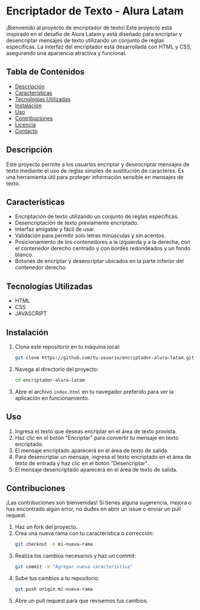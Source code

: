 # Encriptador de Texto - Alura Latam

¡Bienvenido al proyecto de encriptador de texto! Este proyecto está inspirado en el desafío de Alura Latam y está diseñado para encriptar y desencriptar mensajes de texto utilizando un conjunto de reglas específicas. La interfaz del encriptador está desarrollada con HTML y CSS, asegurando una apariencia atractiva y funcional.

## Tabla de Contenidos
- [Descripción](#descripción)
- [Características](#características)
- [Tecnologías Utilizadas](#tecnologías-utilizadas)
- [Instalación](#instalación)
- [Uso](#uso)
- [Contribuciones](#contribuciones)
- [Licencia](#licencia)
- [Contacto](#contacto)

## Descripción
Este proyecto permite a los usuarios encriptar y desencriptar mensajes de texto mediante el uso de reglas simples de sustitución de caracteres. Es una herramienta útil para proteger información sensible en mensajes de texto.

## Características
- Encriptación de texto utilizando un conjunto de reglas específicas.
- Desencriptación de texto previamente encriptado.
- Interfaz amigable y fácil de usar.
- Validación para permitir solo letras minúsculas y sin acentos.
- Posicionamiento de los contenedores a la izquierda y a la derecha, con el contenedor derecho centrado y con bordes redondeados y un fondo blanco.
- Botones de encriptar y desencriptar ubicados en la parte inferior del contenedor derecho.

## Tecnologías Utilizadas
- HTML
- CSS
- JAVASCRIPT

## Instalación
1. Clona este repositorio en tu máquina local:
    ```bash
    git clone https://github.com/tu-usuario/encriptador-alura-latam.git
    ```
2. Navega al directorio del proyecto:
    ```bash
    cd encriptador-alura-latam
    ```
3. Abre el archivo `index.html` en tu navegador preferido para ver la aplicación en funcionamiento.

## Uso
1. Ingresa el texto que deseas encriptar en el área de texto provista.
2. Haz clic en el botón "Encriptar" para convertir tu mensaje en texto encriptado.
3. El mensaje encriptado aparecerá en el área de texto de salida.
4. Para desencriptar un mensaje, ingresa el texto encriptado en el área de texto de entrada y haz clic en el botón "Desencriptar".
5. El mensaje desencriptado aparecerá en el área de texto de salida.

## Contribuciones
¡Las contribuciones son bienvenidas! Si tienes alguna sugerencia, mejora o has encontrado algún error, no dudes en abrir un issue o enviar un pull request.

1. Haz un fork del proyecto.
2. Crea una nueva rama con tu característica o corrección:
    ```bash
    git checkout -b mi-nueva-rama
    ```
3. Realiza los cambios necesarios y haz un commit:
    ```bash
    git commit -m "Agregar nueva característica"
    ```
4. Sube tus cambios a tu repositorio:
    ```bash
    git push origin mi-nueva-rama
    ```
5. Abre un pull request para que revisemos tus cambios.

